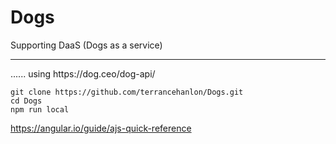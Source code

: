 # Dogs
Supporting DaaS (Dogs as a service)
<hr>
......  using https://dog.ceo/dog-api/


`git clone https://github.com/terrancehanlon/Dogs.git` <br/>
`cd Dogs` <br/>
`npm run local`




https://angular.io/guide/ajs-quick-reference
